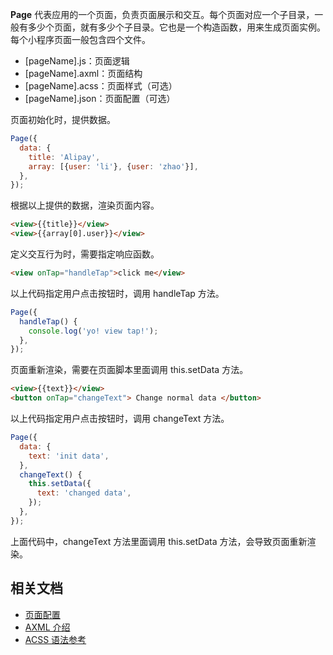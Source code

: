 **Page** 代表应用的一个页面，负责页面展示和交互。每个页面对应一个子目录，一般有多少个页面，就有多少个子目录。它也是一个构造函数，用来生成页面实例。
每个小程序页面一般包含四个文件。

- [pageName].js：页面逻辑
- [pageName].axml：页面结构
- [pageName].acss：页面样式（可选）
- [pageName].json：页面配置（可选）

页面初始化时，提供数据。
```javascript
Page({
  data: {
    title: 'Alipay',
    array: [{user: 'li'}, {user: 'zhao'}],
  },
});
```
根据以上提供的数据，渲染页面内容。
```html
<view>{{title}}</view>
<view>{{array[0].user}}</view>
```
定义交互行为时，需要指定响应函数。
```html
<view onTap="handleTap">click me</view>
```
以上代码指定用户点击按钮时，调用 handleTap 方法。
```javascript
Page({
  handleTap() {
    console.log('yo! view tap!');
  },
});
```
页面重新渲染，需要在页面脚本里面调用 this.setData 方法。
```html
<view>{{text}}</view>
<button onTap="changeText"> Change normal data </button>
```
以上代码指定用户点击按钮时，调用 changeText 方法。
```javascript
Page({
  data: {
    text: 'init data',
  },
  changeText() {
    this.setData({
      text: 'changed data',
    });
  },
});
```
上面代码中，changeText 方法里面调用 this.setData 方法，会导致页面重新渲染。

## 相关文档

- [页面配置](https://opendocs.alipay.com/mini/framework/page-json)
- [AXML 介绍](https://opendocs.alipay.com/mini/framework/axml)
- [ACSS 语法参考](https://opendocs.alipay.com/mini/framework/acss)

